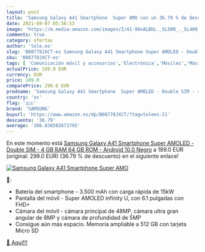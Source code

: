 ```yaml
---
layout: post
title: 'Samsung Galaxy A41 Smartphone  Super AMO con un 36.79 % de descuento'
date: 2021-09-07 05:56:53
image: 'https://m.media-amazon.com/images/I/41-9OxALBbL._SL500_._SL400_.jpg'
comments: true
category: ofertas
author: 'tole.es'
slug: 'B08778JXCT-es Samsung Galaxy A41 Smartphone Super AMOLED - Double SIM -...'
sku: 'B08778JXCT-es'
tags: [ 'Comunicación móvil y accesorios','Electrónica','Móviles','Móviles y smartphones libres','android','samsung', ]
actualPrice: 189.0 EUR
currency: EUR
price: 189.0
comparePrice: 299.0 EUR
prodname: 'Samsung Galaxy A41 Smartphone  Super AMOLED - Double SIM - 4 GB RAM  64 GB ROM - Android 10.0  Negro'
country: 'es'
flag: '🇪🇸'
brand: 'SAMSUNG'
buyurl: 'https://www.amazon.es/dp/B08778JXCT/?tag=tolees-21'
descuento: '36.79'
average: '206.838502673795'
---
```


En este momento está [Samsung Galaxy A41 Smartphone  Super AMOLED - Double SIM - 4 GB RAM  64 GB ROM - Android 10.0  Negro](https://www.amazon.es/dp/B08778JXCT/?tag=tolees-21) a 189.0 EUR (original: 299.0 EUR) (36.79 %  de descuento) en el siguiente enlace!

[![Samsung Galaxy A41 Smartphone  Super AMO](https://m.media-amazon.com/images/I/41-9OxALBbL._SL500_._SL400_.jpg)](https://www.amazon.es/dp/B08778JXCT/?tag=tolees-21)

🔎:

- Batería del smartphone - 3.500 mAh con carga rápida de 15kW
- Pantalla del móvil - Super AMOLED infinity U, con 6.1 pulgadas con FHD+
- Cámara del móvil - cámara principal de 48MP, cámara ultra gran angular de 8MP y cámara de profundidad de 5MP
- Consigue aún más espacio. Memoria ampliable a 512 GB con tarjeta Micro SD

[🛒 Aquí!!!](https://www.amazon.es/dp/B08778JXCT/?tag=tolees-21)
